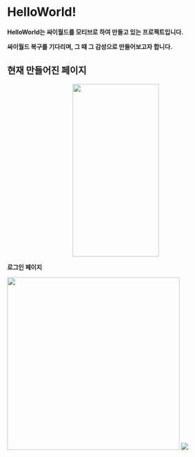 # HelloWorld!

**HelloWorld는 싸이월드를 모티브로 하여 만들고 있는 프로젝트입니다.**


**싸이월드 복구를 기다리며, 그 때 그 감성으로 만들어보고자 합니다.**





## 현재 만들어진 페이지
<p align=center>
<img src="https://user-images.githubusercontent.com/81568304/154448782-701534f6-ecb1-4d68-80b7-e93d0f70e5e3.png" width=200 height=400 display:inline>
  
**로그인 페이지**
</p>


<img src="https://user-images.githubusercontent.com/81568304/154448815-6e60c030-cba3-46e4-bb72-ee59e7373f18.png" width=400 height=400>
<img src="https://user-images.githubusercontent.com/81568304/154448845-7b114f9d-96d6-4e68-99ae-a66398ee97d0.png">
